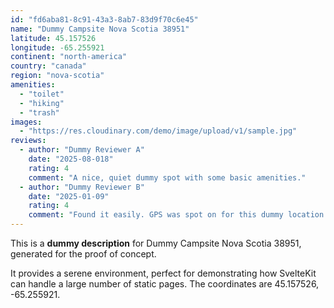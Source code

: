 ```yaml
---
id: "fd6aba81-8c91-43a3-8ab7-83d9f70c6e45"
name: "Dummy Campsite Nova Scotia 38951"
latitude: 45.157526
longitude: -65.255921
continent: "north-america"
country: "canada"
region: "nova-scotia"
amenities:
  - "toilet"
  - "hiking"
  - "trash"
images:
  - "https://res.cloudinary.com/demo/image/upload/v1/sample.jpg"
reviews:
  - author: "Dummy Reviewer A"
    date: "2025-08-018"
    rating: 4
    comment: "A nice, quiet dummy spot with some basic amenities."
  - author: "Dummy Reviewer B"
    date: "2025-01-09"
    rating: 4
    comment: "Found it easily. GPS was spot on for this dummy location."
---
```


This is a **dummy description** for Dummy Campsite Nova Scotia 38951, generated for the proof of concept.

It provides a serene environment, perfect for demonstrating how SvelteKit can handle a large number of static pages. The coordinates are 45.157526, -65.255921.
